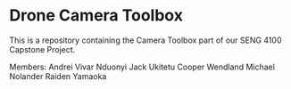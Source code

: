 # Drone Camera Toolbox

This is a repository containing the Camera Toolbox part of our SENG 4100 Capstone Project.

Members: 
Andrei Vivar
Nduonyi Jack Ukitetu
Cooper Wendland
Michael Nolander
Raiden Yamaoka